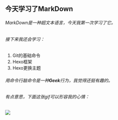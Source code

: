 ## 今天学习了MarkDown
###### MarkDown是一种超文本语言，今天我第一次学习了它。
###### 接下来我还会学习：
1. Git的基础命令
1. Hexo框架
1. Hexo更换主题
###### 用命令行敲命令是一种**Geek**行为，我觉得还挺有趣的。
###### 有点意思，下面这张gif可以形容我的心情：
![](https://qgt-style.oss-cn-hangzhou.aliyuncs.com/newcoursep4/g1/g1-2-2/tenor.gif)
